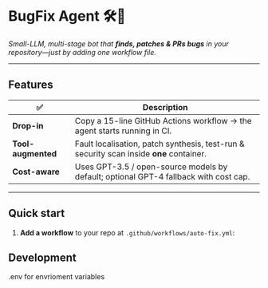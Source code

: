 # BugFix Agent 🛠️🤖
_Small-LLM, multi-stage bot that **finds, patches & PRs bugs** in your repository—just by adding one workflow file._

---

## Features
| ✅ | Description |
|----|-------------|
| **Drop-in**        | Copy a 15-line GitHub Actions workflow → the agent starts running in CI. |
| **Tool-augmented** | Fault localisation, patch synthesis, test-run & security scan inside **one** container. |
| **Cost-aware**     | Uses GPT-3.5 / open-source models by default; optional GPT-4 fallback with cost cap. |

---

## Quick start

1. **Add a workflow** to your repo at `.github/workflows/auto-fix.yml`:

## Development
.env for envrioment variables
